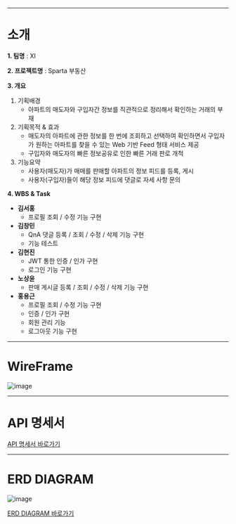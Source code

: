 * * *
# 소개
**1. 팀명** : XI
   
**2. 프로젝트명** : Sparta 부동산

**3. 개요**
   1) 기획배경
      - 아파트의 매도자와 구입자간 정보를 직관적으로 정리해서 확인하는 거래의 부재
   2) 기획목적 & 효과
      - 매도자의 아파트에 관한 정보를 한 번에 조회하고 선택하여 확인하면서 구입자가 원하는 아파트를 찾을 수 있는 Web 기반 Feed 형태 서비스 제공
      - 구입자와 매도자의 빠른 정보공유로 인한 빠른 거래 판로 개척
   3) 기능요약
      - 사용자(매도자)가 매매를 판매할 아파트의 정보 피드를 등록, 게시
      - 사용자(구입자)들이 해당 정보 피드에 댓글로 자세 사항 문의
     
**4. WBS & Task**
   * **김서홍**
     - 프로필 조회 / 수정 기능 구현
   * **김창민**
     - QnA 댓글 등록 / 조회 / 수정 / 삭제 기능 구현
     - 기능 테스트
   * **김현진**
     - JWT 통한 인증 / 인가 구현
     - 로그인 기능 구현
   * **노상윤**
     - 판매 게시글 등록 / 조회 / 수정 / 삭제 기능 구현
   * **홍용근**
     - 프로필 조회 / 수정 기능 구현
     - 인증 / 인가 구현
     - 회원 관리 기능
     - 로그아웃 기능 구현

* * *
# WireFrame

![image](https://github.com/andrew75313/Real-Estate-Outsourcing-Services-Team-Project/assets/144455746/4022fb0f-1642-44a7-8304-e29160303ab3)

* * *
# API 명세서

[API 명세서 바로가기](https://teamsparta.notion.site/180514f1e7694531b01f55db93c52e4c?v=e1eb0263b5914977af8c4902cac8f748)

* * *
# ERD DIAGRAM

![image](https://github.com/andrew75313/Real-Estate-Outsourcing-Services-Team-Project/assets/144455746/04452778-4fd4-4d88-85d9-23ab15c9b17f)

[ERD DIAGRAM 바로가기](https://www.erdcloud.com/d/vZwsQD8rzsWANXb22)


